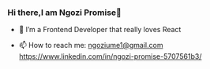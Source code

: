 ### Hi there,I am Ngozi Promise👋



- 🔭 I’m a Frontend Developer that really loves React
  
- 📫 How to reach me: ngoziume1@gmail.com https://www.linkedin.com/in/ngozi-promise-5707561b3/


